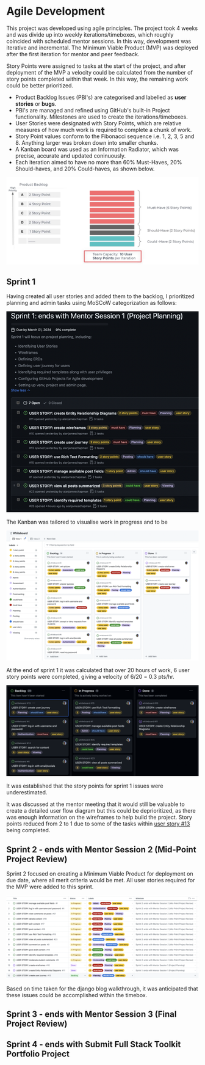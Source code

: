 # Agile Development

This project was developed using agile principles. The project took 4 weeks and was divide up into weekly iterations/timeboxes, which roughly coincided with scheduled mentor sessions. In this way, development was iterative and incremental. The Minimum Viable Product (MVP) was deployed after the first iteration for mentor and peer feedback.

Story Points were assigned to tasks at the start of the project, and after deployment of the MVP a velocity could be calculated from the number of story points completed within that week. In this way, the remaining work could be better prioritized.

- Product Backlog Issues (PBI's) are categorised and labelled as **user stories** or **bugs**.
- PBI's are managed and refined using GitHub's built-in Project functionality. Milestones are used to create the iterations/timeboxes.
- User Stories were designated with Story Points, which are relative measures of how much work is required to complete a chunk of work.
- Story Point values conform to the Fibonacci sequence i.e. 1, 2, 3, 5 and 8. Anything larger was broken down into smaller chunks.
- A Kanban board was used as an Information Radiator, which was precise, accurate and updated coninuously.
- Each iteration aimed to have no more than 60% Must-Haves, 20% Should-haves, and 20% Could-haves, as shown below.

![sprint1](/docs/sprints/distributing-priorities.png)

## Sprint 1

Having created all user stories and added them to the backlog, I prioritized planning and admin tasks using MoSCoW categorization as follows:

![sprint1](/docs/sprints/sprint1.png)

The Kanban was tailored to visualise work in progress and to be 

![sprint1_plan](/docs/sprints/sprint1_plan.png)

At the end of sprint 1 it was calculated that over 20 hours of work, 6 user story points were completed, giving a velocity of 6/20 = 0.3 pts/hr.

![sprint1_complete](/docs/sprints/sprint1_complete.png)

It was established that the story points for sprint 1 issues were underestimated.

It was discussed at the mentor meeting that it would still be valuable to create a detailed user flow diagram but this could be deprioritized, as there was enough information on the wireframes to help build the project. Story points reduced from 2 to 1 due to some of the tasks within [user story #13](https://github.com/alanjameschapman/whiteboard/issues/13) being completed.

## Sprint 2 - ends with Mentor Session 2 (Mid-Point Project Review)

Sprint 2 focused on creating a Minimum Viable Product for deployment on due date, where all merit criteria would be met. All user stories required for the MVP were added to this sprint.

![sprint2_plan](/docs/sprints/sprint2_plan.png)

Based on time taken for the django blog walkthrough, it was anticipated that these issues could be accomplished within the timebox.

## Sprint 3 - ends with Mentor Session 3 (Final Project Review)


## Sprint 4 - ends with Submit Full Stack Toolkit Portfolio Project

